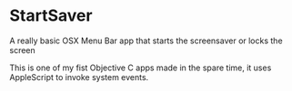 # StartSaver
A really basic OSX Menu Bar app that starts the screensaver or locks the screen

This is one of my fist Objective C apps made in the spare time, it uses AppleScript to invoke system events.

